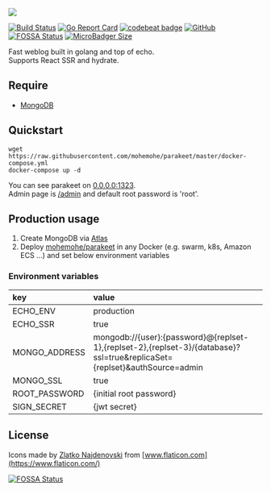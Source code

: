 ![](https://i.imgur.com/ONTIffX.png)

[![Build Status](https://cloud.drone.io/api/badges/mohemohe/parakeet/status.svg)](https://cloud.drone.io/mohemohe/parakeet)
[![Go Report Card](https://goreportcard.com/badge/github.com/mohemohe/parakeet)](https://goreportcard.com/report/github.com/mohemohe/parakeet)
[![codebeat badge](https://codebeat.co/badges/78e7a889-e831-4bad-bd22-43b4290cc956)](https://codebeat.co/projects/github-com-mohemohe-parakeet-master)
[![GitHub](https://img.shields.io/github/license/mohemohe/parakeet.svg)](https://github.com/mohemohe/parakeet/blob/master/LICENSE)
[![FOSSA Status](https://app.fossa.com/api/projects/git%2Bgithub.com%2Fmohemohe%2Fparakeet.svg?type=shield)](https://app.fossa.com/projects/git%2Bgithub.com%2Fmohemohe%2Fparakeet?ref=badge_shield)
[![MicroBadger Size](https://img.shields.io/microbadger/image-size/mohemohe/parakeet)](https://hub.docker.com/r/mohemohe/parakeet)

Fast weblog built in golang and top of echo.  
Supports React SSR and hydrate.

## Require

- [MongoDB](https://www.mongodb.com)

## Quickstart

```
wget https://raw.githubusercontent.com/mohemohe/parakeet/master/docker-compose.yml
docker-compose up -d
```

You can see parakeet on [0.0.0.0:1323](http://127.0.0.1:1323).  
Admin page is [/admin](http://127.0.0.1:1323/admin) and default root password is 'root'.

## Production usage

1. Create MongoDB via [Atlas](https://cloud.mongodb.com)
2. Deploy [mohemohe/parakeet](https://hub.docker.com/r/mohemohe/parakeet) in any Docker (e.g. swarm, k8s, Amazon ECS ...) and set below environment variables

### Environment variables

| key           | value                                                                                                                     |
|:--------------|:--------------------------------------------------------------------------------------------------------------------------|
| ECHO_ENV      | production                                                                                                                |
| ECHO_SSR      | true                                                                                                                      |
| MONGO_ADDRESS | mongodb://{user}:{password}@{replset-1},{replset-2},{replset-3}/{database}?ssl=true&replicaSet={replset}&authSource=admin |
| MONGO_SSL     | true                                                                                                                      |
| ROOT_PASSWORD | {initial root password}                                                                                                   |
| SIGN_SECRET   | {jwt secret}                                                                                                              |

## License

Icons made by [Zlatko Najdenovski](https://www.flaticon.com/authors/zlatko-najdenovski) from [www.flaticon.com](https://www.flaticon.com/)

[![FOSSA Status](https://app.fossa.com/api/projects/git%2Bgithub.com%2Fmohemohe%2Fparakeet.svg?type=large)](https://app.fossa.com/projects/git%2Bgithub.com%2Fmohemohe%2Fparakeet?ref=badge_large)
